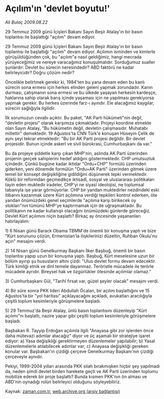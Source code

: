 # Açılım'ın 'devlet boyutu!'

*Ali Bulaç 2009.08.22*

<tr><td class="metin" colspan="2" style="padding-top: 20px; padding-left: 5px; padding-right: 10px;">29 Temmuz 2009 günü İçişleri Bakanı Sayın Beşir Atalay'ın bir basın toplantısı ile başlattığı "açılım" devam ediyor.</td></tr><tr><td class="metin" colspan="2" style="padding-top: 20px; padding-left: 5px; padding-right: 10px;"><p>29 Temmuz 2009 günü İçişleri Bakanı Sayın Beşir Atalay'ın bir basın toplantısı ile başlattığı "açılım" devam ediyor. Açılımın isminden ve kimlerle görüşüldüğünden çok, bu "açılım"a nasıl geldiğimiz, hangi mecrada yürüyeceğimiz ve nereye varacağımız konuşulmalıdır. Sorduğumuz sualler şunlardır: Devlet bu sürecin neresindedir? ABD faktörü ne kadar belirleyicidir? Doğru çözüm nedir?
<p>Öncelikle belirtmek gerekir ki, 1984'ten bu yana devam eden bu kanlı sürecin sona ermesi için herkes elinden geleni yapmak zorundadır. Kanın durması, çatışmanın sona ermesi ve bu ülkede yaşayan herkesin kardeşçe, haklarına sahip olarak barış içinde yaşaması için ne yapılması gerekiyorsa yapmak gerekir. Bu herkes üzerinde farz-ı ayındır. Ele alacağımız kaygılar, sürecin sağlığıyla ilgilidir.
<p>İlk sorumuzun cevabı açıktır. Bu paket, "AK Parti hükümeti"nin değil, "devletin projesi" olarak karşımıza çıkmaktadır. Projeyi koordine etmekte olan Sayın Atalay, "Bu hükümetin değil, devletin çalışmasıdır. Muhatabı millettir" demektedir. 19 Ağustos'ta CNN Türk'e konuşan Hüseyin Çelik de aynı şeyi tekrar etmektedir: "Bu bir AK Parti projesi değildir. Bir devlet projesidir. Bunun içinde askerî ve sivil bürokrasi, Cumhurbaşkanı da var."
<p>Bu da projeye şiddetle karşı çıkan MHP'nin, aslında AK Parti üzerinden projenin gerçek sahiplerini hedef aldığını göstermektedir. CHP umutsuzluk içindedir. Çünkü bugüne kadar iktidar "Ordu+CHP" formülü üzerinden giderken, yeni dönemde formülün "Ordu+AK Parti" üzerinden gitmek üzere temel bir konsept değişikliğine gidildiğini düşünerek tepki vermektedir. Köklü bir reformdan geçmedikçe iktisadî, sosyal ve uluslararası politikaları tayin eden muktedir iradeler, CHP'yi ne siyasî ideolojisi, ne toplumsal tabanıyla işe yarar görmüyorlar. CHP bir yandan muktedirler nezdindeki eski itibarını kazanmak üzere Kürt açılımına verdiği tepkileri kontrol ederken, öte yandan önümüzdeki genel seçimlerde "açılıma karşı birikecek oy stokları"nın tümünü MHP'ye kaptırmamak için de uğraşmaktadır. Bu politikanın ne kadar kullanışlı olacağını önümüzdeki günlerde göreceğiz. Devlet Kürt açılımını niçin başlattı? Birkaç ay öncesinde yaşananları hatırlayalım:
<p>1) 6 Nisan günü Barack Obama TBMM'de önemli bir konuşma yaptı ve bize "Kürt sorununu çözün, Ermenistan'la ilişkilerinizi düzeltin, Ruhban Okulu'nu açın" mesajını verdi.
<p>2) 14 Nisan günü Genelkurmay Başkanı İlker Başbuğ, önemli bir basın toplantısı yapıp uzun bir konuşma yaptı. Başbuğ, Kürt meselesine uzun bir bölüm ayırıp şu hususların altını çizdi: "Ulus devlet formu devam edecektir. Türk kimliği etnik ve dinî temele dayanmaz. Teröristle mücadele ile terörle mücadele ayrıdır. Bireysel hak ve özgürlükler ötesinde açılımlar olamaz."
<p>3) Cumhurbaşkanı Gül, "Tarihî fırsat var, güzel şeyler olacak" mesajını verdi.
<p>4) Bir süre sonra PKK lideri Abdullah Öcalan, bir açılım başlattığını ve 15 Ağustos'ta bir "yol haritası" açıklayacağını açıkladı, avukatları aracılığıyla çeşitli toplum kesimleriyle görüşmelere başladı.
<p>5) 29 Temmuz'da Beşir Atalay, ünlü basın toplantısını düzenleyip "Kürt açılımı"nı başlattı, nazire yapar gibi çeşitli toplum kesimleriyle görüşmelere başladı.
<p>Başbakan R. Tayyip Erdoğan açılımla ilgili "Anayasa gibi zor işlerden önce daha mütevazi adımlar atacağız" diyor ve üç aşamalı bir stratejiye işaret ediyor: a) Yasa değişikliği gerektirmeyen düzenlemeler yapılabilir; b) Yasal düzenlemelerle atılabilecek adımlar var; c) Anayasa değişikliği gereken konular var. Başbakan'ın çizdiği çerçeve Genelkurmay Başkanı'nın çizdiği çerçeveyle aynıdır.
<p>Pekiyi, 1999-2004 yılları arasında PKK silah bırakmışken hiçbir şey yapılmadı da, neden şimdi devlet birden harekete geçti ve AK Parti üzerinden toplumu mobilize ederek bir proje başlattı? Bunda kısmen PKK'nın ön alması ve ABD'nin oynadığı rolün belirleyici olduğunu söyleyebiliriz. <br/></p></p></p></p></p></p></p></p></p></p></p></td></tr>

Kaynak: [zaman.com.tr](http://zaman.com.tr/yazar.do?yazino=883237), [web.archive.org (arşiv bağlantısı)](http://web.archive.org/web/20090907025409/http://www.zaman.com.tr:80/yazar.do?yazino=883237)
